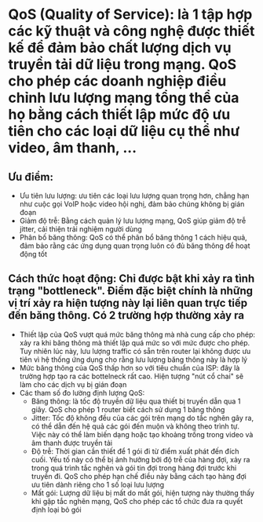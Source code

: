 # QoS (Quality of Service): là 1 tập hợp các kỹ thuật và công nghệ được thiết kế để đảm bảo chất lượng dịch vụ truyền tải dữ liệu trong mạng. QoS cho phép các doanh nghiệp điều chỉnh lưu lượng mạng tổng thể của họ bằng cách thiết lập mức độ ưu tiên cho các loại dữ liệu cụ thể như video, âm thanh, ...
## Ưu điểm:
- Ưu tiên lưu lượng: ưu tiên các loại lưu lượng quan trọng hơn, chẳng hạn như cuộc gọi VoIP hoặc video hội nghị, đảm bảo chúng không bị gián đoạn
- Giảm độ trễ: Bằng cách quản lý lưu lượng mạng, QoS giúp giảm độ trễ jitter, cải thiện trải nghiệm người dùng
- Phân bố băng thông: QoS có thể phân bổ băng thông 1 cách hiệu quả, đảm bảo rằng các ứng dụng quan trọng luôn có đủ băng thông để hoạt động tốt
## Cách thức hoạt động: Chỉ được bật khi xảy ra tình trạng "bottleneck". Điểm đặc biệt chính là những vị trí xảy ra hiện tượng này lại liên quan trực tiếp đến băng thông. Có 2 trường hợp thường xảy ra
- Thiết lập của QoS vượt quá mức băng thông mà nhà cung cấp cho phép: xảy ra khi băng thông mà thiết lập quá mức so với mức được cho phép. Tuy nhiên lúc này, lưu lượng traffic có sẵn trên router lại không được ưu tiên vì hệ thống ứng dụng cho rằng lưu lượng băng thông này là hợp lý
- Mức băng thông của QoS thấp hơn so với tiêu chuẩn của ISP: đây là trường hợp tạo ra các bottelneck rất cao. Hiện tượng "nút cổ chai" sẽ làm cho các dịch vụ bị gián đoạn
- Các tham số đo lường định lượng QoS:
  - Băng thông: là tốc độ truyền dữ liệu qua thiết bị truyền dẫn qua 1 giây. QoS cho phép 1 router biết cách sử dụng 1 băng thông
  - Jitter: Tốc độ không đều của các gói trên mạng do tắc nghẽn gây ra, có thể dẫn đến hệ quả các gói đến muộn và không theo trình tự. Việc này có thể làm biến dạng hoặc tạo khoảng trống trong video và âm thanh được truyền tải
  - Độ trễ: Thời gian cần thiết để 1 gói đi từ điểm xuất phát đến đích cuối. Yếu tố này có thể bị ảnh hưởng bởi độ trễ của hàng đợi, xảy ra trong quá trình tắc nghẽn và gói tin đợi trong hàng đợi trước khi truyền đi. QoS cho phép hạn chế điều này bằng cách tạo hàng đợi ưu tiên dành riêng cho 1 số loại lưu lượng
  - Mất gói: Lượng dữ liệu bị mất do mất gói, hiện tượng này thường thấy khi gặp tắc nghẽn mạng, QoS cho phép các tổ chức đưa ra quyết định loại bỏ gói
